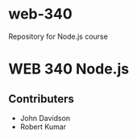 # web-340
Repository for Node.js course

# WEB 340 Node.js
## Contributers
* John Davidson
* Robert Kumar
